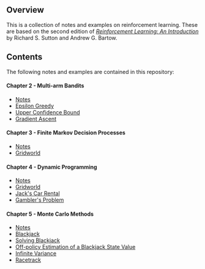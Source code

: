 ## Overview

This is a collection of notes and examples on reinforcement learning. These are based on the second edition of [*Reinforcement Learning: An Introduction*](http://webdocs.cs.ualberta.ca/~sutton/book/the-book.html) by Richard S. Sutton and Andrew G. Bartow.

## Contents

The following notes and examples are contained in this repository:

#### Chapter 2 - Multi-arm Bandits

* [Notes](chapter02/NotesChapter02.pdf)
* [Epsilon Greedy](chapter02#user-content-epsilon-greedy)
* [Upper Confidence Bound](chapter02#user-content-upper-confidence-bound)
* [Gradient Ascent](chapter02#user-content-gradient-ascent)

#### Chapter 3 - Finite Markov Decision Processes

* [Notes](chapter03/NotesChapter03.pdf)
* [Gridworld](chapter03#user-content-gridworld)

#### Chapter 4 - Dynamic Programming

* [Notes](chapter04/NotesChapter04.pdf)
* [Gridworld](chapter04#user-content-gridworld)
* [Jack's Car Rental](chapter04#user-content-jacks-car-rental)
* [Gambler's Problem](chapter04#user-content-gamblers-problem)

#### Chapter 5 - Monte Carlo Methods

* [Notes](chapter05/NotesChapter05.pdf)
* [Blackjack](chapter05#user-content-blackjack)
* [Solving Blackjack](chapter05#user-content-solving-blackjack)
* [Off-policy Estimation of a Blackjack State Value](chapter05#user-content-off-policy-estimation-of-a-blackjack-state-value)
* [Infinite Variance](chapter05#user-content-infinite-variance)
* [Racetrack](chapter05#user-content-racetrack)
